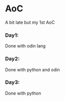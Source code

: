 # AoC
A bit late but my 1st AoC <br>
### Day1:
Done with odin lang

### Day2:
Done with python and odin

### Day3:
Done with python
